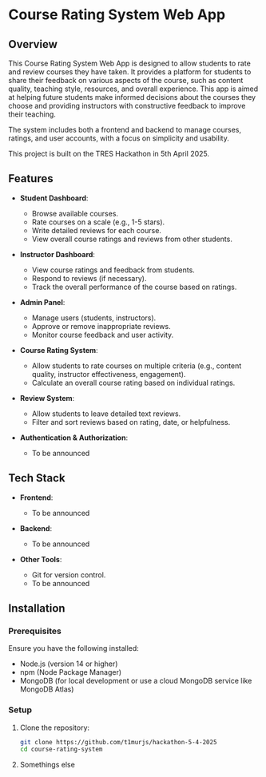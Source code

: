 # Course Rating System Web App

## Overview

This Course Rating System Web App is designed to allow students to rate and review courses they have taken. It provides a platform for students to share their feedback on various aspects of the course, such as content quality, teaching style, resources, and overall experience. This app is aimed at helping future students make informed decisions about the courses they choose and providing instructors with constructive feedback to improve their teaching.

The system includes both a frontend and backend to manage courses, ratings, and user accounts, with a focus on simplicity and usability.

This project is built on the TRES Hackathon in 5th April 2025.

## Features

- **Student Dashboard**:
  - Browse available courses.
  - Rate courses on a scale (e.g., 1-5 stars).
  - Write detailed reviews for each course.
  - View overall course ratings and reviews from other students.

- **Instructor Dashboard**:
  - View course ratings and feedback from students.
  - Respond to reviews (if necessary).
  - Track the overall performance of the course based on ratings.

- **Admin Panel**:
  - Manage users (students, instructors).
  - Approve or remove inappropriate reviews.
  - Monitor course feedback and user activity.

- **Course Rating System**:
  - Allow students to rate courses on multiple criteria (e.g., content quality, instructor effectiveness, engagement).
  - Calculate an overall course rating based on individual ratings.

- **Review System**:
  - Allow students to leave detailed text reviews.
  - Filter and sort reviews based on rating, date, or helpfulness.

- **Authentication & Authorization**:
  - To be announced 

## Tech Stack

- **Frontend**: 
  - To be announced 

- **Backend**: 
  - To be announced 

- **Other Tools**:
  - Git for version control.
  - To be announced 

## Installation

### Prerequisites

Ensure you have the following installed:

- Node.js (version 14 or higher)
- npm (Node Package Manager)
- MongoDB (for local development or use a cloud MongoDB service like MongoDB Atlas)

### Setup

1. Clone the repository:

   ```bash
   git clone https://github.com/t1murjs/hackathon-5-4-2025
   cd course-rating-system
   ```
2. Somethings else
